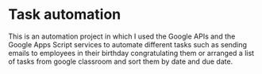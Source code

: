 # Task automation
This is an automation project in which I used the Google APIs and the Google Apps Script services to automate different tasks such as sending emails to employees in their birthday congratulating them or arranged a list of tasks from google classroom and sort them by date and due date. 
